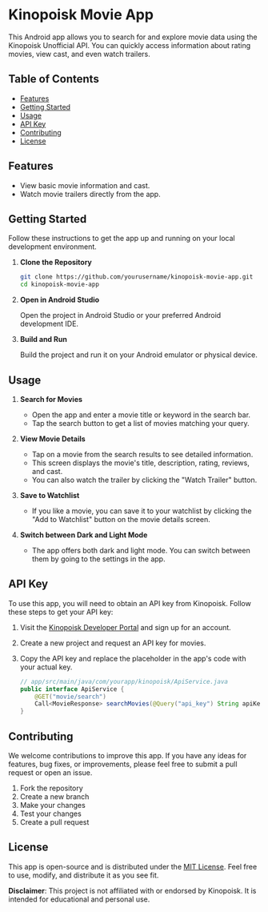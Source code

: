 # Kinopoisk Movie App

This Android app allows you to search for and explore movie data using the Kinopoisk Unofficial API. You can quickly access information about rating movies, view cast, and even watch trailers.

## Table of Contents

- [Features](#features)
- [Getting Started](#getting-started)
- [Usage](#usage)
- [API Key](#api-key)
- [Contributing](#contributing)
- [License](#license)

## Features

- View basic movie information and cast.
- Watch movie trailers directly from the app.

## Getting Started

Follow these instructions to get the app up and running on your local development environment.

1. **Clone the Repository**

   ```bash
   git clone https://github.com/yourusername/kinopoisk-movie-app.git
   cd kinopoisk-movie-app
   ```

2. **Open in Android Studio**

   Open the project in Android Studio or your preferred Android development IDE.

3. **Build and Run**

   Build the project and run it on your Android emulator or physical device.

## Usage

1. **Search for Movies**

   - Open the app and enter a movie title or keyword in the search bar.
   - Tap the search button to get a list of movies matching your query.

2. **View Movie Details**

   - Tap on a movie from the search results to see detailed information.
   - This screen displays the movie's title, description, rating, reviews, and cast.
   - You can also watch the trailer by clicking the "Watch Trailer" button.

3. **Save to Watchlist**

   - If you like a movie, you can save it to your watchlist by clicking the "Add to Watchlist" button on the movie details screen.

4. **Switch between Dark and Light Mode**

   - The app offers both dark and light mode. You can switch between them by going to the settings in the app.

## API Key

To use this app, you will need to obtain an API key from Kinopoisk. Follow these steps to get your API key:

1. Visit the [Kinopoisk Developer Portal](https://developer.kinopoisk.ru/) and sign up for an account.

2. Create a new project and request an API key for movies.

3. Copy the API key and replace the placeholder in the app's code with your actual key.

   ```java
   // app/src/main/java/com/yourapp/kinopoisk/ApiService.java
   public interface ApiService {
       @GET("movie/search")
       Call<MovieResponse> searchMovies(@Query("api_key") String apiKey, @Query("query") String query);
   }
   ```

## Contributing

We welcome contributions to improve this app. If you have any ideas for features, bug fixes, or improvements, please feel free to submit a pull request or open an issue.

1. Fork the repository
2. Create a new branch
3. Make your changes
4. Test your changes
5. Create a pull request

## License

This app is open-source and is distributed under the [MIT License](LICENSE). Feel free to use, modify, and distribute it as you see fit.

**Disclaimer**: This project is not affiliated with or endorsed by Kinopoisk. It is intended for educational and personal use.
